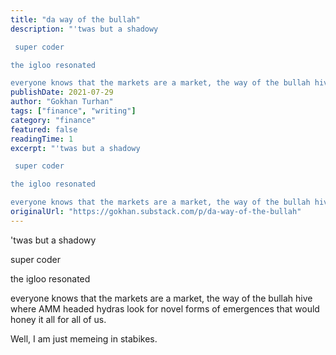 ```yaml
---
title: "da way of the bullah"
description: "'twas but a shadowy

 super coder

the igloo resonated

everyone knows that the markets are a market, the way of the bullah hive where AMM headed hydras look for novel forms of emergences that would honey it all for all of us."
publishDate: 2021-07-29
author: "Gokhan Turhan"
tags: ["finance", "writing"]
category: "finance"
featured: false
readingTime: 1
excerpt: "'twas but a shadowy

 super coder

the igloo resonated

everyone knows that the markets are a market, the way of the bullah hive where AMM headed hydras look for novel forms of emergences that would..."
originalUrl: "https://gokhan.substack.com/p/da-way-of-the-bullah"
---
```


'twas but a shadowy

 super coder

the igloo resonated

everyone knows that the markets are a market, the way of the bullah hive where AMM headed hydras look for novel forms of emergences that would honey it all for all of us.

Well, I am just memeing in stabikes.